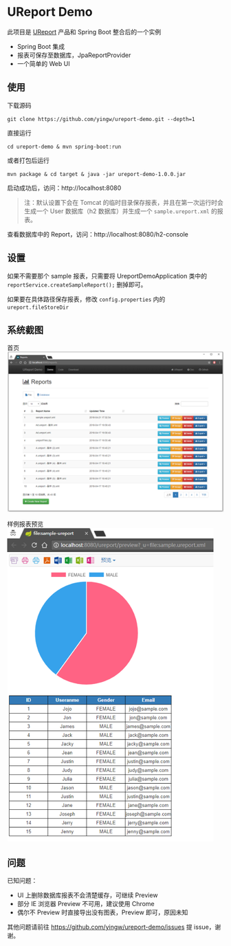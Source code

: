 # UReport Demo

此项目是 [UReport](https://github.com/youseries/ureport/) 产品和 Spring Boot 整合后的一个实例

- Spring Boot 集成
- 报表可保存至数据库，JpaReportProvider
- 一个简单的 Web UI

## 使用

下载源码
```
git clone https://github.com/yingw/ureport-demo.git --depth=1
```

直接运行
```
cd ureport-demo & mvn spring-boot:run
```

或者打包后运行
```
mvn package & cd target & java -jar ureport-demo-1.0.0.jar
```

启动成功后，访问：http://localhost:8080

> 注：默认设置下会在 Tomcat 的临时目录保存报表，并且在第一次运行时会生成一个 User 数据库（h2 数据库）并生成一个 `sample.ureport.xml` 的报表。

查看数据库中的 Report，访问：http://localhost:8080/h2-console

## 设置

如果不需要那个 sample 报表，只需要将 UreportDemoApplication 类中的 `reportService.createSampleReport();` 删掉即可。

如果要在具体路径保存报表，修改 `config.properties` 内的 `ureport.fileStoreDir`

## 系统截图

首页
<img src="docs/report_list.png" style="width: 1024px">

样例报表预览
<img src="docs/sample_preview.png" style="width: 480px">

## 问题

已知问题：
- UI 上删除数据库报表不会清楚缓存，可继续 Preview
- 部分 IE 浏览器 Preview 不可用，建议使用 Chrome
- 偶尔不 Preview 时直接导出没有图表，Preview 即可，原因未知

其他问题请前往 https://github.com/yingw/ureport-demo/issues 提 issue，谢谢。